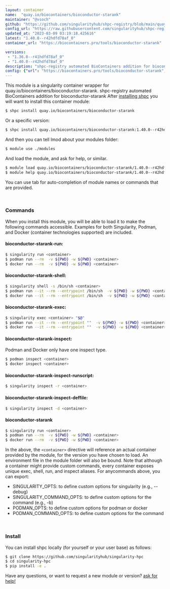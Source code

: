 ```yaml
---
layout: container
name:  "quay.io/biocontainers/bioconductor-starank"
maintainer: "@vsoch"
github: "https://github.com/singularityhub/shpc-registry/blob/main/quay.io/biocontainers/bioconductor-starank/container.yaml"
config_url: "https://raw.githubusercontent.com/singularityhub/shpc-registry/main/quay.io/biocontainers/bioconductor-starank/container.yaml"
updated_at: "2023-03-09 03:19:18.425616"
latest: "1.40.0--r42hdfd78af_0"
container_url: "https://biocontainers.pro/tools/bioconductor-starank"

versions:
 - "1.36.0--r41hdfd78af_0"
 - "1.40.0--r42hdfd78af_0"
description: "shpc-registry automated BioContainers addition for bioconductor-starank"
config: {"url": "https://biocontainers.pro/tools/bioconductor-starank", "maintainer": "@vsoch", "description": "shpc-registry automated BioContainers addition for bioconductor-starank", "latest": {"1.40.0--r42hdfd78af_0": "sha256:483331f0482915fc2b9b645dca1e4f3d516d710ca31c8fe555244e466d2b91f7"}, "tags": {"1.36.0--r41hdfd78af_0": "sha256:31117fc2eb77b02bd5d4b252ff68fd3e764c414adaa78d63d8380a31b271a40c", "1.40.0--r42hdfd78af_0": "sha256:483331f0482915fc2b9b645dca1e4f3d516d710ca31c8fe555244e466d2b91f7"}, "docker": "quay.io/biocontainers/bioconductor-starank"}
---
```


This module is a singularity container wrapper for quay.io/biocontainers/bioconductor-starank.
shpc-registry automated BioContainers addition for bioconductor-starank
After [installing shpc](#install) you will want to install this container module:


```bash
$ shpc install quay.io/biocontainers/bioconductor-starank
```

Or a specific version:

```bash
$ shpc install quay.io/biocontainers/bioconductor-starank:1.40.0--r42hdfd78af_0
```

And then you can tell lmod about your modules folder:

```bash
$ module use ./modules
```

And load the module, and ask for help, or similar.

```bash
$ module load quay.io/biocontainers/bioconductor-starank/1.40.0--r42hdfd78af_0
$ module help quay.io/biocontainers/bioconductor-starank/1.40.0--r42hdfd78af_0
```

You can use tab for auto-completion of module names or commands that are provided.

<br>

### Commands

When you install this module, you will be able to load it to make the following commands accessible.
Examples for both Singularity, Podman, and Docker (container technologies supported) are included.

#### bioconductor-starank-run:

```bash
$ singularity run <container>
$ podman run --rm  -v ${PWD} -w ${PWD} <container>
$ docker run --rm  -v ${PWD} -w ${PWD} <container>
```

#### bioconductor-starank-shell:

```bash
$ singularity shell -s /bin/sh <container>
$ podman run --it --rm --entrypoint /bin/sh  -v ${PWD} -w ${PWD} <container>
$ docker run --it --rm --entrypoint /bin/sh  -v ${PWD} -w ${PWD} <container>
```

#### bioconductor-starank-exec:

```bash
$ singularity exec <container> "$@"
$ podman run --it --rm --entrypoint ""  -v ${PWD} -w ${PWD} <container> "$@"
$ docker run --it --rm --entrypoint ""  -v ${PWD} -w ${PWD} <container> "$@"
```

#### bioconductor-starank-inspect:

Podman and Docker only have one inspect type.

```bash
$ podman inspect <container>
$ docker inspect <container>
```

#### bioconductor-starank-inspect-runscript:

```bash
$ singularity inspect -r <container>
```

#### bioconductor-starank-inspect-deffile:

```bash
$ singularity inspect -d <container>
```



#### bioconductor-starank

```bash
$ singularity run <container>
$ podman run --rm  -v ${PWD} -w ${PWD} <container>
$ docker run --rm  -v ${PWD} -w ${PWD} <container>
```


In the above, the `<container>` directive will reference an actual container provided
by the module, for the version you have chosen to load. An environment file in the
module folder will also be bound. Note that although a container
might provide custom commands, every container exposes unique exec, shell, run, and
inspect aliases. For anycommands above, you can export:

 - SINGULARITY_OPTS: to define custom options for singularity (e.g., --debug)
 - SINGULARITY_COMMAND_OPTS: to define custom options for the command (e.g., -b)
 - PODMAN_OPTS: to define custom options for podman or docker
 - PODMAN_COMMAND_OPTS: to define custom options for the command

<br>

### Install

You can install shpc locally (for yourself or your user base) as follows:

```bash
$ git clone https://github.com/singularityhub/singularity-hpc
$ cd singularity-hpc
$ pip install -e .
```

Have any questions, or want to request a new module or version? [ask for help!](https://github.com/singularityhub/singularity-hpc/issues)